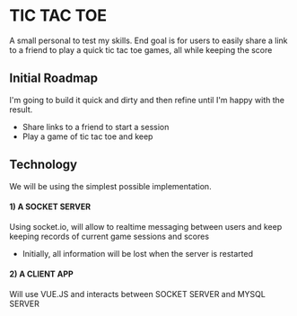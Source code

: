 # TIC TAC TOE
A small personal to test my skills. End goal is for users to easily share a link to a friend to play a quick tic tac toe games, all while keeping the score

## Initial Roadmap
I'm going to build it quick and dirty and then refine until I'm happy with the result.
- Share links to a friend to start a session
- Play a game of tic tac toe and keep 
    
## Technology
We will be using the simplest possible implementation.

#### 1) A SOCKET SERVER
Using socket.io, will allow to realtime messaging between users and keep keeping records of current game sessions and scores 
- Initially, all information will be lost when the server is restarted
#### 2) A CLIENT APP
Will use VUE.JS and interacts between SOCKET SERVER and MYSQL SERVER
